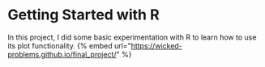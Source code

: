 # Getting Started with R

In this project, I did some basic experimentation with R to learn how to use its plot functionality.
{% embed url="https://wicked-problems.github.io/final_project/" %}
